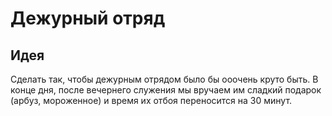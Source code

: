 # Дежурный отряд
## Идея
Сделать так, чтобы дежурным отрядом было бы ооочень круто быть. В конце дня, после вечернего служения мы вручаем им сладкий подарок (арбуз, мороженное) и время их отбоя переносится на 30 минут.